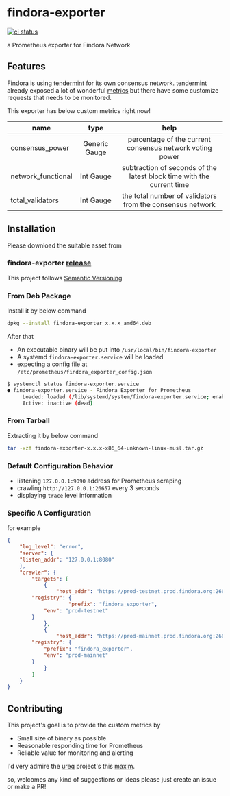# findora-exporter
[![ci status](https://github.com/FindoraNetwork/findora-exporter/actions/workflows/main.yml/badge.svg?branch=main)](https://github.com/FindoraNetwork/findora-exporter/actions)

a Prometheus exporter for Findora Network

## Features
Findora is using [tendermint] for its own consensus network. tendermint already exposed a lot of wonderful [metrics] but there have some customize requests that needs to be monitored.

[tendermint]: https://tendermint.com/
[metrics]: https://docs.tendermint.com/master/nodes/metrics.html

This exporter has below custom metrics right now!

| name | type | help |
| - | :-: | :-: |
| consensus_power | Generic Gauge | percentage of the current consensus network voting power |
| network_functional | Int Gauge | subtraction of seconds of the latest block time with the current time |
| total_validators | Int Gauge | the total number of validators from the consensus network |

## Installation

Please download the suitable asset from

### findora-exporter [release]

This project follows [Semantic Versioning]

### From Deb Package

Install it by below command

```bash
dpkg --install findora-exporter_x.x.x_amd64.deb
```

After that
* An executable binary will be put into `/usr/local/bin/findora-exporter`
* A systemd `findora-exporter.service` will be loaded
* expecting a config file at `/etc/prometheus/findora_exporter_config.json`

```bash
$ systemctl status findora-exporter.service
● findora-exporter.service - Findora Exporter for Prometheus
     Loaded: loaded (/lib/systemd/system/findora-exporter.service; enabled; vendor preset: enabled)
     Active: inactive (dead)
```

### From Tarball
Extracting it by below command

```bash
tar -xzf findora-exporter-x.x.x-x86_64-unknown-linux-musl.tar.gz
```

### Default Configuration Behavior

* listening `127.0.0.1:9090` address for Prometheus scraping
* crawling `http://127.0.0.1:26657` every 3 seconds
* displaying `trace` level information

### Specific A Configuration

for example
```json
{
    "log_level": "error",
    "server": {
	"listen_addr": "127.0.0.1:8080"
    },
    "crawler": {
        "targets": [
            {
                "host_addr": "https://prod-testnet.prod.findora.org:26657",
		"registry": {
                    "prefix": "findora_exporter",
		    "env": "prod-testnet"
		}
            },
            {
                "host_addr": "https://prod-mainnet.prod.findora.org:26657",
		"registry": {
		    "prefix": "findora_exporter",
		    "env": "prod-mainnet"
		}
            }
        ]
    }
}
```

[Semantic Versioning]: https://semver.org/#semantic-versioning-200
[release]:https://github.com/FindoraNetwork/findora-exporter/releases

## Contributing
This project's goal is to provide the custom metrics by
* Small size of binary as possible
* Reasonable responding time for Prometheus
* Reliable value for monitoring and alerting

I'd very admire the [ureq] project's this [maxim].

so, welcomes any kind of suggestions or ideas please just create an issue or make a PR!

[ureq]: https://github.com/algesten/ureq
[maxim]: https://github.com/algesten/ureq#blocking-io-for-simplicity

